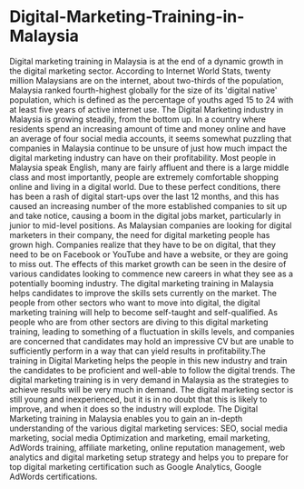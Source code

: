 # Digital-Marketing-Training-in-Malaysia
Digital marketing training in Malaysia is at the end of a dynamic growth in the digital marketing sector. According to Internet World Stats, twenty million Malaysians are on the internet, about two-thirds of the population, Malaysia ranked fourth-highest globally for the size of its 'digital native' population, which is defined as the percentage of youths aged 15 to 24 with at least five years of active internet use. The Digital Marketing industry in Malaysia is growing steadily, from the bottom up. In a country where residents spend an increasing amount of time and money online and have an average of four social media accounts, it seems somewhat puzzling that companies in Malaysia continue to be unsure of just how much impact the digital marketing industry can have on their profitability.  Most people in Malaysia speak English, many are fairly affluent and there is a large middle class and most importantly, people are extremely comfortable shopping online and living in a digital world. Due to these perfect conditions, there has been a rash of digital start-ups over the last 12 months, and this has caused an increasing number of the more established companies to sit up and take notice, causing a boom in the digital jobs market, particularly in junior to mid-level positions.  As Malaysian companies are looking for digital marketers in their company, the need for digital marketing people has grown high. Companies realize that they have to be on digital, that they need to be on Facebook or YouTube and have a website, or they are going to miss out.  The effects of this market growth can be seen in the desire of various candidates looking to commence new careers in what they see as a potentially booming industry. The digital marketing training in Malaysia helps candidates to improve the skills sets currently on the market. The people from other sectors who want to move into digital, the digital marketing training will help to become self-taught and self-qualified.  As people who are from other sectors are diving to this digital marketing training, leading to something of a fluctuation in skills levels, and companies are concerned that candidates may hold an impressive CV but are unable to sufficiently perform in a way that can yield results in profitability.The training in Digital Marketing helps the people in this new industry and train the candidates to be proficient and well-able to follow the digital trends.  The digital marketing training is in very demand in Malaysia as the strategies to achieve results will be very much in demand. The digital marketing sector is still young and inexperienced, but it is in no doubt that this is likely to improve, and when it does so the industry will explode.  The Digital Marketing training in Malaysia enables you to gain an in-depth understanding of the various digital marketing services: SEO, social media marketing, social media Optimization and marketing, email marketing, AdWords training, affiliate marketing, online reputation management, web analytics and digital marketing setup strategy and helps you to prepare for top digital marketing certification such as Google Analytics, Google AdWords certifications.  
